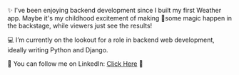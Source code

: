 ✨ I've been enjoying backend development since I built my first Weather app. Maybe it's my childhood excitement of making 
🎩some magic happen  in the backstage, while viewers just see the results!

💻 I’m currently on the lookout for a role in backend web development, ideally writing Python and Django.

🔗 You can follow me on LinkedIn: [Click Here](https://www.linkedin.com/in/eslahi-mohammad/) 🚀
<!--
**MohammadEslahi/MohammadEslahi** is a ✨ _special_ ✨ repository because its `README.md` (this file) appears on your GitHub profile.

Here are some ideas to get you started:

- 🔭 I’m currently working on ...
- 🌱 I’m currently learning ...
- 👯 I’m looking to collaborate on ...
- 🤔 I’m looking for help with ...
- 💬 Ask me about ...
- 📫 How to reach me: ...
- 😄 Pronouns: ...
- ⚡ Fun fact: ...
-->

